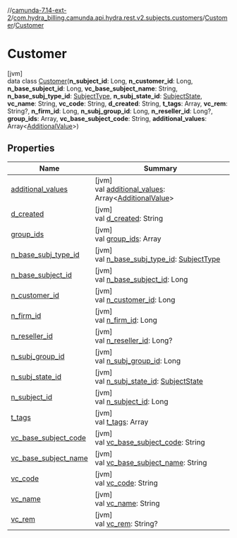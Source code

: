 //[camunda-7.14-ext-2](../../../../index.md)/[com.hydra_billing.camunda.api.hydra.rest.v2.subjects.customers](../../index.md)/[Customer](../index.md)/[Customer](index.md)

# Customer

[jvm]\
data class [Customer](index.md)(**n_subject_id**: Long, **n_customer_id**: Long, **n_base_subject_id**: Long, **vc_base_subject_name**: String, **n_base_subj_type_id**: [SubjectType](../../../com.hydra_billing.camunda.api.hydra.common_types/-subject-type/index.md), **n_subj_state_id**: [SubjectState](../../../com.hydra_billing.camunda.api.hydra.common_types/-subject-state/index.md), **vc_name**: String, **vc_code**: String, **d_created**: String, **t_tags**: Array<String>, **vc_rem**: String?, **n_firm_id**: Long, **n_subj_group_id**: Long, **n_reseller_id**: Long?, **group_ids**: Array<Long>, **vc_base_subject_code**: String, **additional_values**: Array<[AdditionalValue](../../../com.hydra_billing.camunda.api.hydra.common_types/-additional-value/index.md)>)

## Properties

| Name | Summary |
|---|---|
| [additional_values](additional_values.md) | [jvm]<br>val [additional_values](additional_values.md): Array<[AdditionalValue](../../../com.hydra_billing.camunda.api.hydra.common_types/-additional-value/index.md)> |
| [d_created](d_created.md) | [jvm]<br>val [d_created](d_created.md): String |
| [group_ids](group_ids.md) | [jvm]<br>val [group_ids](group_ids.md): Array<Long> |
| [n_base_subj_type_id](n_base_subj_type_id.md) | [jvm]<br>val [n_base_subj_type_id](n_base_subj_type_id.md): [SubjectType](../../../com.hydra_billing.camunda.api.hydra.common_types/-subject-type/index.md) |
| [n_base_subject_id](n_base_subject_id.md) | [jvm]<br>val [n_base_subject_id](n_base_subject_id.md): Long |
| [n_customer_id](n_customer_id.md) | [jvm]<br>val [n_customer_id](n_customer_id.md): Long |
| [n_firm_id](n_firm_id.md) | [jvm]<br>val [n_firm_id](n_firm_id.md): Long |
| [n_reseller_id](n_reseller_id.md) | [jvm]<br>val [n_reseller_id](n_reseller_id.md): Long? |
| [n_subj_group_id](n_subj_group_id.md) | [jvm]<br>val [n_subj_group_id](n_subj_group_id.md): Long |
| [n_subj_state_id](n_subj_state_id.md) | [jvm]<br>val [n_subj_state_id](n_subj_state_id.md): [SubjectState](../../../com.hydra_billing.camunda.api.hydra.common_types/-subject-state/index.md) |
| [n_subject_id](n_subject_id.md) | [jvm]<br>val [n_subject_id](n_subject_id.md): Long |
| [t_tags](t_tags.md) | [jvm]<br>val [t_tags](t_tags.md): Array<String> |
| [vc_base_subject_code](vc_base_subject_code.md) | [jvm]<br>val [vc_base_subject_code](vc_base_subject_code.md): String |
| [vc_base_subject_name](vc_base_subject_name.md) | [jvm]<br>val [vc_base_subject_name](vc_base_subject_name.md): String |
| [vc_code](vc_code.md) | [jvm]<br>val [vc_code](vc_code.md): String |
| [vc_name](vc_name.md) | [jvm]<br>val [vc_name](vc_name.md): String |
| [vc_rem](vc_rem.md) | [jvm]<br>val [vc_rem](vc_rem.md): String? |
